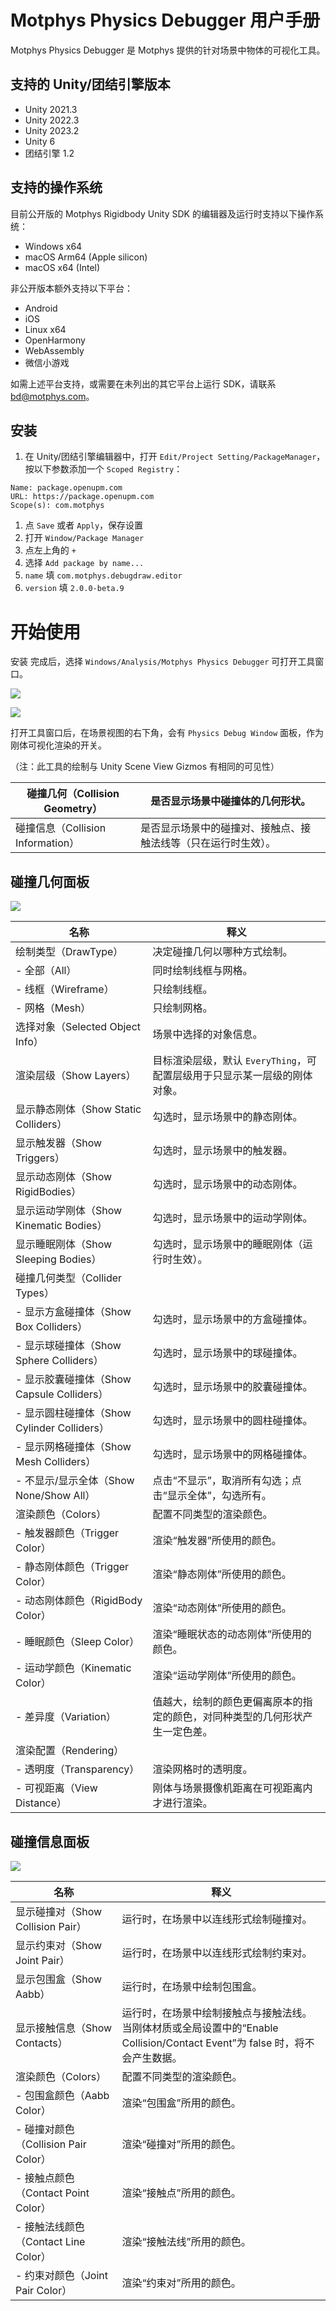 # Motphys Physics Debugger 用户手册

Motphys Physics Debugger 是 Motphys 提供的针对场景中物体的可视化工具。

## 支持的 Unity/团结引擎版本

-   Unity 2021.3
-   Unity 2022.3
-   Unity 2023.2
-   Unity 6
-   团结引擎 1.2

## 支持的操作系统

目前公开版的 Motphys Rigidbody Unity SDK 的编辑器及运行时支持以下操作系统：

-   Windows x64
-   macOS Arm64 (Apple silicon)
-   macOS x64 (Intel)

非公开版本额外支持以下平台：

-   Android
-   iOS
-   Linux x64
-   OpenHarmony
-   WebAssembly
-   微信小游戏

如需上述平台支持，或需要在未列出的其它平台上运行 SDK，请联系 bd@motphys.com。

## 安装

1. 在 Unity/团结引擎编辑器中，打开 `Edit/Project Setting/PackageManager`，按以下参数添加一个 `Scoped Registry`：

```text
Name: package.openupm.com
URL: https://package.openupm.com
Scope(s): com.motphys
```

1. 点 `Save` 或者 `Apply`，保存设置
2. 打开 `Window/Package Manager`
3. 点左上角的 `+`
4. 选择 `Add package by name...`
5. `name` 填 `com.motphys.debugdraw.editor`
6. `version` 填 `2.0.0-beta.9`

# 开始使用

安装 完成后，选择 `Windows/Analysis/Motphys Physics Debugger` 可打开工具窗口。

![](https://docs.motphys.com/Images/ICykbPG2qox1Y7xzW1gcbTk5nyf.png)

![](https://docs.motphys.com/Images/YKfCbBU0toUnkAx5Wt5ch46rnEf.png)

打开工具窗口后，在场景视图的右下角，会有 `Physics Debug Window` 面板，作为刚体可视化渲染的开关。

（注：此工具的绘制与 Unity Scene View Gizmos 有相同的可见性）

| 碰撞几何（Collision Geometry）<br/>    | 是否显示场景中碰撞体的几何形状。<br/>                               |
| -------------------------------------- | ------------------------------------------------------------------- |
| 碰撞信息（Collision Information）<br/> | 是否显示场景中的碰撞对、接触点、接触法线等（只在运行时生效）。<br/> |

## 碰撞几何面板

![](https://docs.motphys.com/Images/OHtFbMfuYocjfQxpgpvc7RSan6c.png)

| 名称<br/>                                        | 释义<br/>                                                                         |
| ------------------------------------------------ | --------------------------------------------------------------------------------- |
| 绘制类型（DrawType）<br/>                        | 决定碰撞几何以哪种方式绘制。<br/>                                                 |
| - 全部（All）<br/>                               | 同时绘制线框与网格。<br/>                                                         |
| - 线框（Wireframe）<br/>                         | 只绘制线框。<br/>                                                                 |
| - 网格（Mesh）<br/>                              | 只绘制网格。<br/>                                                                 |
| 选择对象（Selected Object Info）<br/>            | 场景中选择的对象信息。<br/>                                                       |
| 渲染层级（Show Layers）<br/>                     | 目标渲染层级，默认 `EveryThing`，可配置层级用于只显示某一层级的刚体对象。<br/>    |
| 显示静态刚体（Show Static Colliders）<br/>       | 勾选时，显示场景中的静态刚体。<br/>                                               |
| 显示触发器（Show Triggers）<br/>                 | 勾选时，显示场景中的触发器。<br/>                                                 |
| 显示动态刚体（Show RigidBodies）<br/>            | 勾选时，显示场景中的动态刚体。<br/>                                               |
| 显示运动学刚体（Show Kinematic Bodies）<br/>     | 勾选时，显示场景中的运动学刚体。<br/>                                             |
| 显示睡眠刚体（Show Sleeping Bodies）<br/>        | 勾选时，显示场景中的睡眠刚体（运行时生效）。<br/>                                 |
| 碰撞几何类型（Collider Types）<br/>              | <br/>                                                                             |
| - 显示方盒碰撞体（Show Box Colliders）<br/>      | 勾选时，显示场景中的方盒碰撞体。<br/>                                             |
| - 显示球碰撞体（Show Sphere Colliders）<br/>     | 勾选时，显示场景中的球碰撞体。<br/>                                               |
| - 显示胶囊碰撞体（Show Capsule Colliders）<br/>  | 勾选时，显示场景中的胶囊碰撞体。<br/>                                             |
| - 显示圆柱碰撞体（Show Cylinder Colliders）<br/> | 勾选时，显示场景中的圆柱碰撞体。<br/>                                             |
| - 显示网格碰撞体（Show Mesh Colliders）<br/>     | 勾选时，显示场景中的网格碰撞体。<br/>                                             |
| - 不显示/显示全体（Show None/Show All）<br/>     | 点击“不显示”，取消所有勾选；点击“显示全体”，勾选所有。<br/>                       |
| 渲染颜色（Colors）<br/>                          | 配置不同类型的渲染颜色。<br/>                                                     |
| - 触发器颜色（Trigger Color）<br/>               | 渲染“触发器”所使用的颜色。<br/>                                                   |
| - 静态刚体颜色（Trigger Color）<br/>             | 渲染“静态刚体”所使用的颜色。<br/>                                                 |
| - 动态刚体颜色（RigidBody Color）<br/>           | 渲染“动态刚体”所使用的颜色。<br/>                                                 |
| - 睡眠颜色（Sleep Color）<br/>                   | 渲染“睡眠状态的动态刚体”所使用的颜色。<br/>                                       |
| - 运动学颜色（Kinematic Color）<br/>             | 渲染“运动学刚体”所使用的颜色。<br/>                                               |
| - 差异度（Variation）<br/>                       | 值越大，绘制的颜色更偏离原本的指定的颜色，对同种类型的几何形状产生一定色差。<br/> |
| 渲染配置（Rendering）<br/>                       | <br/>                                                                             |
| - 透明度（Transparency）<br/>                    | 渲染网格时的透明度。<br/>                                                         |
| - 可视距离（View Distance）<br/>                 | 刚体与场景摄像机距离在可视距离内才进行渲染。<br/>                                 |

## 碰撞信息面板

![](https://docs.motphys.com/Images/Y0egbd9a8ovIAbxwTrxcZBWQnJc.png)

| 名称<br/>                                 | 释义<br/>                                                                                                                             |
| ----------------------------------------- | ------------------------------------------------------------------------------------------------------------------------------------- |
| 显示碰撞对（Show Collision Pair）<br/>    | 运行时，在场景中以连线形式绘制碰撞对。<br/>                                                                                           |
| 显示约束对（Show Joint Pair）<br/>        | 运行时，在场景中以连线形式绘制约束对。<br/>                                                                                           |
| 显示包围盒（Show Aabb）<br/>              | 运行时，在场景中绘制包围盒。<br/>                                                                                                     |
| 显示接触信息（Show Contacts）<br/>        | 运行时，在场景中绘制接触点与接触法线。<br/>当刚体材质或全局设置中的“Enable Collision/Contact Event”为 false 时，将不会产生数据。<br/> |
| 渲染颜色（Colors）<br/>                   | 配置不同类型的渲染颜色。<br/>                                                                                                         |
| - 包围盒颜色（Aabb Color）<br/>           | 渲染“包围盒”所用的颜色。<br/>                                                                                                         |
| - 碰撞对颜色（Collision Pair Color）<br/> | 渲染“碰撞对”所用的颜色。<br/>                                                                                                         |
| - 接触点颜色（Contact Point Color）<br/>  | 渲染“接触点”所用的颜色。<br/>                                                                                                         |
| - 接触法线颜色（Contact Line Color）<br/> | 渲染“接触法线”所用的颜色。<br/>                                                                                                       |
| - 约束对颜色（Joint Pair Color）<br/>     | 渲染“约束对”所用的颜色。<br/>                                                                                                         |
